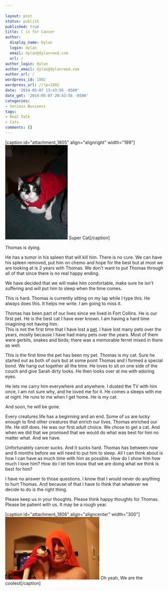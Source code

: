 ```yaml
---

layout: post
status: publish
published: true
title: C is for Cancer
author:
  display_name: Dylan
  login: dylan
  email: dylan@dylanreed.com
  url: /
author_login: dylan
author_email: dylan@dylanreed.com
author_url: /
wordpress_id: 1802
wordpress_url: //?p=1802
date: '2014-05-07 13:43:56 -0500'
date_gmt: '2014-05-07 20:43:56 -0500'
categories:
- Serious Business
tags:
- Real Talk
- Cats
comments: []
---
```


[caption id="attachment_1805" align="alignright" width="199"]![Cape][1] Super Cat[/caption]

   [1]: /media/2014/05/Cape-199x300.jpg

Thomas is dying.

He has a tumor in his spleen that will kill him. There is no cure. We can have his spleen removed, put him on chemo and hope for the best but at most we are looking at is 2 years with Thomas. We don't want to put Thomas through all of that since there is no real happy ending.

We have decided that we will make him comfortable, make sure he isn't suffering and will put him to sleep when the time comes.

This is hard. Thomas is currently sitting on my lap while I type this. He always does this. It helps me write. I am going to miss it.

Thomas has been part of our lives since we lived in Fort Collins. He is our first pet. He is the best cat I have ever known. I am having a hard time imagining not having him.  
This is not the first time that I have lost a [pet][2]. I have lost many pets over the years, mostly because I have had many pets over the years. Most of them were gerbils, snakes and birds; there was a memorable ferret mixed in there as well.

   [2]: //2004/04/17/lucy-is-gone/

This is the first time the pet has been my pet. Thomas is my cat. Sure he started out as both of ours but at some point Thomas and I formed a special bond. We hang out together all the time. He loves to sit on one side of the couch and give Sarah dirty looks. He then looks over at me with adoring eyes.

He lets me carry him everywhere and anywhere. I dusted the TV with him once, I am not sure why, and he loved me for it. He comes a sleeps with me at night. He runs to me when I get home. He is my cat.

And soon, he will be gone.

Every creatures life has a beginning and an end. Some of us are lucky enough to find other creatures that enrich our lives. Thomas enriched our life. He still does. He was our first adult choice. We chose to get a cat. And when we did that we promised that we would do what was best for him no matter what. And we have.

Unfortunately cancer sucks. And it sucks hard. Thomas has between now and 6 months before we will need to put him to sleep. All I can think about is how I can have as much time with him as possible. How do I show him how much I love him? How do I let him know that we are doing what we think is best for him?

I have no answer to those questions. I know that I would never do anything to hurt Thomas. And because of that I have to think that whatever we decide to do is the right thing.

Please keep us in your thoughts. Please think happy thoughts for Thomas. Please be patient with us. It may be a rough year.

[caption id="attachment_1806" align="aligncenter" width="300"][![Capes][3]][4] Oh yeah, We are the coolest[/caption]

   [3]: /media/2014/05/Capes-300x199.jpg
   [4]: /media/2014/05/Capes.jpg

